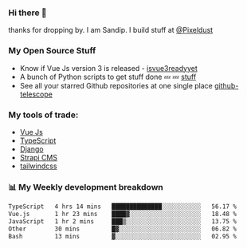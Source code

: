 ### Hi there 👋

thanks for dropping by.
I am Sandip. I build stuff at [@Pixeldust](github.com/pixeldust-in/)

###  **My Open Source Stuff**

 - Know if Vue Js version 3 is released -  [isvue3readyyet](https://github.com/sandiprb/isvue3readyyet)
 - A bunch of Python scripts to get stuff done 💤 💤 [stuff](https://github.com/sandiprb/stuff)
 - See all your starred Github repositories at one single place [github-telescope](https://github.com/sandiprb/github-telescope)



###  **My tools of trade:**
 - [Vue Js](https://github.com/vuejs/vue/)
 - [TypeScript](https://github.com/microsoft/TypeScript)
 - [Django](github.com/django/django)
 - [Strapi CMS](github.com/strapi/strapi)
 - [tailwindcss](https://github.com/tailwindlabs/tailwindcss)


###  📊 **My Weekly development breakdown**
<!--START_SECTION:waka-->

```txt
TypeScript   4 hrs 14 mins   ██████████████░░░░░░░░░░░   56.17 %
Vue.js       1 hr 23 mins    ████▓░░░░░░░░░░░░░░░░░░░░   18.48 %
JavaScript   1 hr 2 mins     ███▒░░░░░░░░░░░░░░░░░░░░░   13.75 %
Other        30 mins         █▓░░░░░░░░░░░░░░░░░░░░░░░   06.82 %
Bash         13 mins         ▓░░░░░░░░░░░░░░░░░░░░░░░░   02.95 %
```

<!--END_SECTION:waka-->
